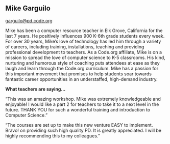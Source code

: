 ## Mike Garguilo

[garguilo@pd.code.org](mailto:garguilo@pd.code.org)

Mike has been a computer resource teacher in Elk Grove, California for the last 7 years. He positively influences 900 K-6th grade students every week. For over 30 years, Mike’s love of technology has led him through a variety of careers, including training, installations, teaching and providing professional development to teachers. As a Code.org affiliate, Mike is on a mission to spread the love of computer science to K-5 classrooms. His kind, nurturing and humorous style of coaching puts attendees at ease as they laugh and learn through the Code.org curriculum. Mike has a passion for this important movement that promises to help students soar towards fantastic career opportunities in an understaffed, high-demand industry.

**What teachers are saying…**

“This was an amazing workshop. Mike was extremely knowledgeable and enjoyable! I would like a part 2 for teachers to take it to a next level in the future. THANK YOU for such a wonderful training and introduction to Computer Science.”

“The courses are set up to make this new venture EASY to implement. Bravo! on providing such high quality PD. It is greatly appreciated. I will be highly recommending this to my colleagues.”

